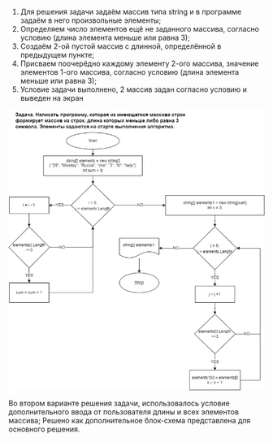 1. Для решения задачи задаём массив типа string и в программе задаём в него произвольные элементы; 
2. Определяем число элементов ещё не заданного массива, согласно условию (длина элемента меньше или равна 3);
3. Создаём 2-ой пустой массив с длинной, определённой в предыдущем пункте;
4. Присваем поочерёдно каждому элементу 2-ого массива, значение элементов 1-ого массива, согласно условию (длина элемента меньше или равна 3);
5. Условие задачи выполнено, 2 массив задан согласно условию и выведен на экран

![Блок-схема](HW.png)

Во втором варианте решения задачи, использовалось условие дополнительного ввода от пользователя длины и всех элементов массива;
Решено как дополнительное блок-схема представлена для основного решения.